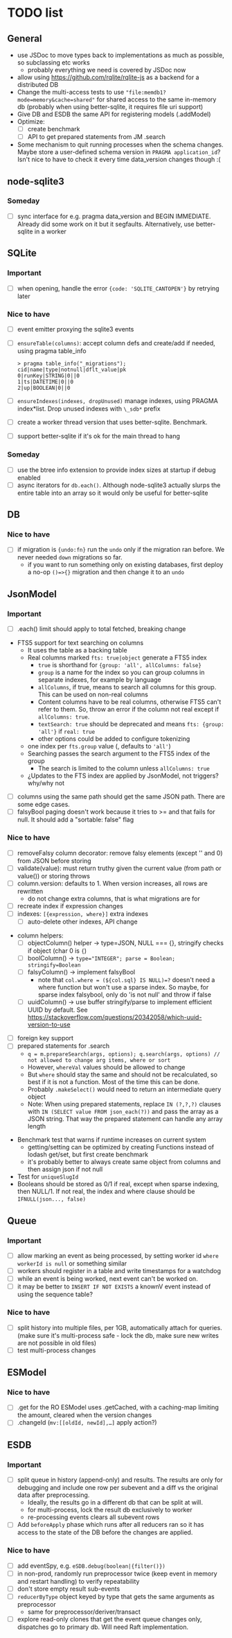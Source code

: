 # TODO list

## General

- use JSDoc to move types back to implementations as much as possible, so subclassing etc works
  - probably everything we need is covered by JSDoc now
- allow using https://github.com/rqlite/rqlite-js as a backend for a distributed DB
- Change the multi-access tests to use `"file:memdb1?mode=memory&cache=shared"` for shared access to the same in-memory db (probably when using better-sqlite, it requires file uri support)
- Give DB and ESDB the same API for registering models (.addModel)
- Optimize:
  - [ ] create benchmark
  - [ ] API to get prepared statements from JM .search
- Some mechanism to quit running processes when the schema changes. Maybe store a user-defined schema version in `PRAGMA application_id`? Isn't nice to have to check it every time data_version changes though :(

## node-sqlite3

### Someday

- [ ] sync interface for e.g. pragma data_version and BEGIN IMMEDIATE. Already did some work on it but it segfaults. Alternatively, use better-sqlite in a worker

## SQLite

### Important

- [ ] when opening, handle the error `{code: 'SQLITE_CANTOPEN'}` by retrying later

### Nice to have

- [ ] event emitter proxying the sqlite3 events
- [ ] `ensureTable(columns)`: accept column defs and create/add if needed, using pragma table_info

  ```text
  > pragma table_info("_migrations");
  cid|name|type|notnull|dflt_value|pk
  0|runKey|STRING|0||0
  1|ts|DATETIME|0||0
  2|up|BOOLEAN|0||0
  ```

- [ ] `ensureIndexes(indexes, dropUnused)` manage indexes, using PRAGMA index*list. Drop unused indexes with `\_sdb*` prefix
- [ ] create a worker thread version that uses better-sqlite. Benchmark.
- [ ] support better-sqlite if it's ok for the main thread to hang

### Someday

- [ ] use the btree info extension to provide index sizes at startup if debug enabled
- [ ] async iterators for `db.each()`. Although node-sqlite3 actually slurps the entire table into an array so it would only be useful for better-sqlite

## DB

### Nice to have

- [ ] if migration is `{undo:fn}` run the `undo` only if the migration ran before. We never needed `down` migrations so far.
  - if you want to run something only on existing databases, first deploy a no-op `()=>{}` migration and then change it to an `undo`

## JsonModel

### Important

- [ ] .each() limit should apply to total fetched, breaking change
- FTS5 support for text searching on columns
  - It uses the table as a backing table
  - Real columns marked `fts: true|object` generate a FTS5 index
    - `true` is shorthand for `{group: 'all', allColumns: false}`
    - `group` is a name for the index so you can group columns in separate indexes, for example by language
    - `allColumns`, if true, means to search all columns for this group. This can be used on non-real columns
    - Content columns have to be real columns, otherwise FTS5 can't refer to them. So, throw an error if the column not real except if `allColumns: true`.
    - `textSearch: true` should be deprecated and means `fts: {group: 'all'}` if `real: true`
    - other options could be added to configure tokenizing
  - one index per `fts.group` value (, defaults to `'all'`)
  - Searching passes the search argument to the FTS5 index of the group
    - The search is limited to the column unless `allColumns: true`
  - ¿Updates to the FTS index are applied by JsonModel, not triggers? why/why not
- [ ] columns using the same path should get the same JSON path. There are some edge cases.
- [ ] falsyBool paging doesn't work because it tries to >= and that fails for null. It should add a "sortable: false" flag

### Nice to have

- [ ] removeFalsy column decorator: remove falsy elements (except '' and 0) from JSON before storing
- [ ] validate(value): must return truthy given the current value (from path or value()) or storing throws
- [ ] column.version: defaults to 1. When version increases, all rows are rewritten
  - do not change extra columns, that is what migrations are for
- [ ] recreate index if expression changes
- [ ] indexes: `[{expression, where}]` extra indexes
  - [ ] auto-delete other indexes, API change
- column helpers:
  - [ ] objectColumn() helper -> type=JSON, NULL === {}, stringify checks if object (char 0 is `{`)
  - [ ] boolColumn() -> `type="INTEGER"; parse = Boolean; stringify=Boolean`
  - [ ] falsyColumn() -> implement falsyBool
    - note that `col.where = (${col.sql} IS NULL)=?` doesn't need a where function but won't use a sparse index.
      So maybe, for sparse index falsybool, only do 'is not null' and throw if false
  - [ ] uuidColumn() -> use buffer stringify/parse to implement efficient UUID by default. See https://stackoverflow.com/questions/20342058/which-uuid-version-to-use
- [ ] foreign key support
- [ ] prepared statements for .search
  - `q = m.prepareSearch(args, options); q.search(args, options) // not allowed to change arg items, where or sort`
  - However, `whereVal` values should be allowed to change
  - But `where` should stay the same and should not be recalculated, so best if it is not a function. Most of the time this can be done.
  - Probably `.makeSelect()` would need to return an intermediate query object
  - Note: When using prepared statements, replace `IN (?,?,?)` clauses with `IN (SELECT value FROM json_each(?))` and pass the array as a JSON string. That way the prepared statement can handle any array length
- Benchmark test that warns if runtime increases on current system
  - getting/setting can be optimized by creating Functions instead of lodash get/set, but first create benchmark
  - it's probably better to always create same object from columns and then assign json if not null
- Test for `uniqueSlugId`
- Booleans should be stored as 0/1 if real, except when sparse indexing, then NULL/1. If not real, the index and where clause should be `IFNULL(json..., false)`

## Queue

### Important

- [ ] allow marking an event as being processed, by setting worker id `where workerId is null` or something similar
- [ ] workers should register in a table and write timestamps for a watchdog
- [ ] while an event is being worked, next event can't be worked on.
- [ ] it may be better to `INSERT IF NOT EXISTS` a knownV event instead of using the sequence table?

### Nice to have

- [ ] split history into multiple files, per 1GB, automatically attach for queries. (make sure it's multi-process safe - lock the db, make sure new writes are not possible in old files)
- [ ] test multi-process changes

## ESModel

### Nice to have

- [ ] .get for the RO ESModel uses .getCached, with a caching-map limiting the amount, cleared when the version changes
- [ ] .changeId (`mv:[[oldId, newId],…]` apply action?)

## ESDB

### Important

- [ ] split queue in history (append-only) and results. The results are only for debugging and include one row per subevent and a diff vs the original data after preprocessing.
  - Ideally, the results go in a different db that can be split at will.
  - for multi-process, lock the result db exclusively to worker
  - re-processing events clears all subevent rows
- [ ] Add `beforeApply` phase which runs after all reducers ran so it has access to the state of the DB before the changes are applied.

### Nice to have

- [ ] add eventSpy, e.g. `eSDB.debug(boolean|{filter()})`
- [ ] in non-prod, randomly run preprocessor twice (keep event in memory and restart handling) to verify repeatability
- [ ] don't store empty result sub-events
- [ ] `reducerByType` object keyed by type that gets the same arguments as preprocessor
  - same for preprocessor/deriver/transact
- [ ] explore read-only clones that get the event queue changes only, dispatches go to primary db. Will need Raft implementation.
